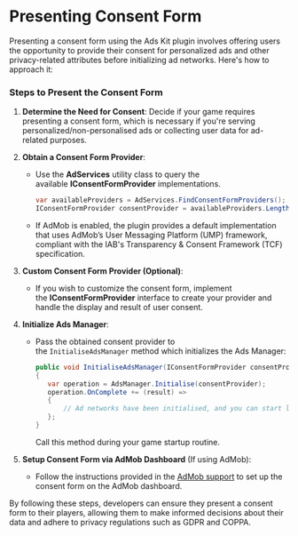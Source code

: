 

# Presenting Consent Form

Presenting a consent form using the Ads Kit plugin involves offering users the opportunity to provide their consent for personalized ads and other privacy-related attributes before initializing ad networks. Here's how to approach it:

### Steps to Present the Consent Form

1. **Determine the Need for Consent**: Decide if your game requires presenting a consent form, which is necessary if you're serving personalized/non-personalised ads or collecting user data for ad-related purposes.

2. **Obtain a Consent Form Provider**:
   
   - Use the **AdServices** utility class to query the available **IConsentFormProvider** implementations. 
     
     ```csharp
     var availableProviders = AdServices.FindConsentFormProviders();
     IConsentFormProvider consentProvider = availableProviders.Length > 0 ? availableProviders[0] : null;
     ```
   
   - If AdMob is enabled, the plugin provides a default implementation that uses AdMob’s User Messaging Platform (UMP) framework, compliant with the IAB's Transparency & Consent Framework (TCF) specification.

3. **Custom Consent Form Provider (Optional)**:
   
   - If you wish to customize the consent form, implement the **IConsentFormProvider** interface to create your provider and handle the display and result of user consent.

4. **Initialize Ads Manager**:
   
   - Pass the obtained consent provider to the `InitialiseAdsManager` method which initializes the Ads Manager:
     
     ```csharp
     public void InitialiseAdsManager(IConsentFormProvider consentProvider)
     {
        var operation = AdsManager.Initialise(consentProvider);
        operation.OnComplete += (result) =>
        {
            // Ad networks have been initialised, and you can start loading/showing ads
        };
     }
     ```
     
     Call this method during your game startup routine.

5. **Setup Consent Form via AdMob Dashboard** (If using AdMob):
   
   - Follow the instructions provided in the [AdMob support](https://support.google.com/admob/answer/10113207) to set up the consent form on the AdMob dashboard.

By following these steps, developers can ensure they present a consent form to their players, allowing them to make informed decisions about their data and adhere to privacy regulations such as GDPR and COPPA.
